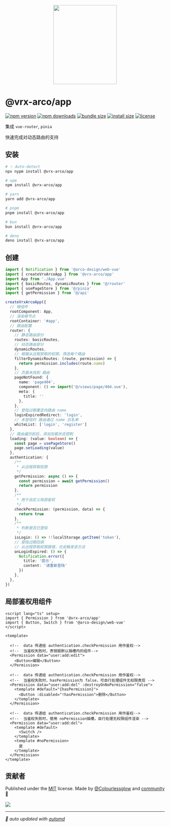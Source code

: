 <p align="center">
<img src="https://vrx-arco.github.io/arco-design-pro/favicon.svg" width="200" height="250">
</p>

# @vrx-arco/app

<!-- automd:badges color="orange" license licenseBranch  bundlephobia packagephobia -->

[![npm version](https://img.shields.io/npm/v/@vrx-arco/app?color=orange)](https://npmjs.com/package/@vrx-arco/app)
[![npm downloads](https://img.shields.io/npm/dm/@vrx-arco/app?color=orange)](https://npm.chart.dev/@vrx-arco/app)
[![bundle size](https://img.shields.io/bundlephobia/minzip/@vrx-arco/app?color=orange)](https://bundlephobia.com/package/@vrx-arco/app)
[![install size](https://badgen.net/packagephobia/install/@vrx-arco/app?color=orange)](https://packagephobia.com/result?p=@vrx-arco/app)
[![license](https://img.shields.io/github/license/vrx-arco/arco-design-pro?color=orange)](https://github.com/vrx-arco/arco-design-pro/blob/true/LICENSE)

<!-- /automd -->

集成 `vue-router`, `pinia`

快速完成对动态路由的支持

## 安装

<!-- automd:pm-install -->

```sh
# ✨ Auto-detect
npx nypm install @vrx-arco/app

# npm
npm install @vrx-arco/app

# yarn
yarn add @vrx-arco/app

# pnpm
pnpm install @vrx-arco/app

# bun
bun install @vrx-arco/app

# deno
deno install @vrx-arco/app
```

<!-- /automd -->

## 创建

```ts
import { Notification } from '@arco-design/web-vue'
import { createVrxArcoApp } from '@vrx-arco/app' 
import App from './App.vue'
import { basicRoutes, dynamicRoutes } from '@/router'
import { usePageStore } from '@/pinia'
import { getPermission } from '@/api'

createVrxArcoApp({
  // 根组件
  rootComponent: App,
  // 渲染根节点
  rootContainer: '#app',
  // 路由配置
  router: {
    // 静态路由部分
    routes: basicRoutes,
    // 动态路由部分
    dynamicRoutes,
    // 根据从远程获取的权限，筛选每个路由
    filterDynamicRoutes: (route, permission) => {
      return permission.includes(route.name)
    },
    // 页面未找到 路由
    pageNotFound: {
      name: 'page404',
      component: () => import('@/views/page/404.vue'),
      meta: {
        title: ''
      },
    },
    // 登陆过期重定向路由 name
    loginExpiredRedirect: 'login',
    // 未登陆时 路由通过 name 白名单
    whiteList: ['login', 'register']
  },
  // 路由遍历前后，添加加载状态控制
  loading: (value: boolean) => {
    const page = usePageStore()
    page.setLoading(value)
  },
  authentication: {
    /**
     * 从远程获取权限
     */
    getPermission: async () => {
      const permission = await getPermission()
      return permission
    },
    /**
     * 用于自定义局部鉴权
     */
    checkPermission: (permission, data) => {
      return true
    },
    /**
     * 判断是否已登陆
     */
    isLogin: () => !!localStorage.getItem('token'),
    // 登陆过期回调
    // 从远程获取权限报错，也会触发该方法
    onLoginExpired: () => {
      Notification.error({
        title: '提示',
        content: '请重新登陆'
      })
    },
  },
})
```

## 局部鉴权用组件

```vue
<script lang="ts" setup>
import { Permission } from '@vrx-arco/app'
import { Button, Switch } from '@arco-design/web-vue'
</script>

<template>

  <!--  data 传递给 authentication.checkPermission 用作鉴权-->
  <!--  当鉴权失败时，责销毁默认插槽内的组件-->
  <Permission data="user:add:edit">
    <Button>编辑</Button>
  </Permission>

  <!--  data 传递给 authentication.checkPermission 用作鉴权-->
  <!--  当鉴权失败时，hasPermission为 false，可自行处理组件无权限表现 -->
  <Permission data="user:add:del" :destroyOnNoPermission="false">
    <template #default="{hasPermission}">
      <Button :disabled="!hasPermission">删除</Button>
    </template>
  </Permission>

  <!--  data 传递给 authentication.checkPermission 用作鉴权-->
  <!--  当鉴权失败时，使用 noPermission插槽，自行处理无权限组件渲染 -->
  <Permission data="user:add:del">
    <template #default>
      <Switch />
    </template>
    <template #noPermission>
      是
    </template>
  </Permission>
</template>
```

## 贡献者
<!-- automd:contributors author="Colourlessglow" license="MIT" -->

Published under the [MIT](https://github.com/vrx-arco/arco-design-pro/blob/main/LICENSE) license.
Made by [@Colourlessglow](https://github.com/Colourlessglow) and [community](https://github.com/vrx-arco/arco-design-pro/graphs/contributors) 💛
<br><br>
<a href="https://github.com/vrx-arco/arco-design-pro/graphs/contributors">
<img src="https://contrib.rocks/image?repo=vrx-arco/arco-design-pro" />
</a>

<!-- /automd -->

<!-- automd:with-automd -->

---

_🤖 auto updated with [automd](https://automd.unjs.io)_

<!-- /automd -->
